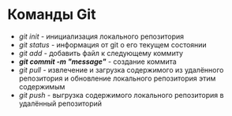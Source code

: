 # Команды __Git__
* *git init* - инициализация локального репозитория
* *git status* -  информация от git о его текущем состоянии
* *git add* - добавить файл к следующему коммиту
* ***git commit -m "message"*** - создание коммита
* *git pull* - извлечение и загрузка содержимого из удалённого репозитория и обновление локального репозитория этим содержимым
* *git push* - выгрузка содержимого локального репозитория в удалённый репозиторий